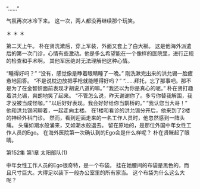 “……”

气氛再次冰冷下来。
这一次，两人都没再继续那个玩笑。

＊ ＊ ＊

第二天上午。
朴在贤洗漱后，穿上军装，外面又套上了白大褂。
这是他海外派遣后的第一次门诊，心情有些激动。他是多么希望能在一个像样的医院里，进行正规的检查和手术啊。
其他军医绝对无法理解他这种心情。

“睡得好吗？”
“没有，感觉像是睁着眼睛睡了一晚。”
刚洗漱完出来的洪允锡一脸疲惫地回答。
“不是说枕边放把手枪就能睡得好吗？”
“……拜托，忘了那事吧。那不是为了在金智妍面前表现才胡说八道的嘛。”
“我还以为你是真心的呢。”
朴在贤打趣着洪允锡，爽朗地笑了起来。
“不管怎么说，昨天谢谢你了。多亏你替我解围，我才没被当成怪咖。”
“以后好好表现。我会好好给你当鹊桥的。”
“我认您当大哥！”
他和洪允锡闲聊着，一起走向主楼。
在1楼和看诊的洪允锡分开后，他来到了2楼的神经外科门诊。
然而，看到迎面走来的一名工作人员时，他忽然感到一阵头痛。
头痛如潮水般涌来，又如潮水般退去。
留在原地的，是那位外国中年女性工作人员的Ego。
在海外医院第一次确认到的Ego会是什么样呢？
朴在贤眯起了眼睛。

第152集 第1章 太阳部队(1)

中年女性工作人员的Ego很奇特，是一个布袋。
挂在她腰间的布袋是黑色的，而且尺寸巨大。大得足以装下一般办公室里的所有家当。
这个布袋为什么这么大呢？